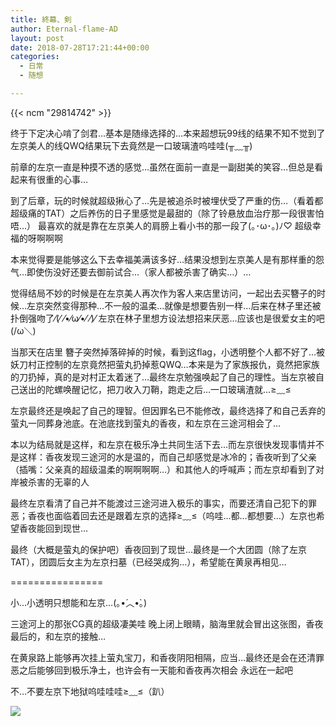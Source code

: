 ```yaml
---
title: 終幕、剣
author: Eternal-flame-AD
layout: post
date: 2018-07-28T17:21:44+00:00
categories:
  - 日常
  - 随想

---
```

{{< ncm "29814742" >}}

终于下定决心啃了剑君…基本是随缘选择的…本来超想玩99线的结果不知不觉到了左京美人的线QWQ结果玩下去竟然是一口玻璃渣呜哇哇(╥﹏╥)

前章的左京一直是种摸不透的感觉…虽然在面前一直是一副甜美的笑容…但总是看起来有很重的心事…

到了后章，玩的时候就超级揪心了…先是被追杀时被埋伏受了严重的伤…（看着都超级痛的TAT）之后养伤的日子里感觉是最甜的（除了铃悬放血治疗那一段很害怕唔…） 最喜欢的就是靠在左京美人的肩膀上看小书的那一段了(｡･ω･｡)ﾉ♡ 超级幸福的呀啊啊啊

本来觉得要是能够这么下去幸福美满该多好…结果没想到左京美人是有那样重的怨气…即使伤没好还要去御前试合…（家人都被杀害了确实…）…

觉得结局不妙的时候是在左京美人再次作为客人来店里访问，一起出去买簪子的时候…左京突然变得那种…不一般的温柔…就像是想要告别一样…后来在林子里还被扑倒强吻了⁄(⁄ ⁄•⁄ω⁄•⁄ ⁄)⁄ 左京在林子里想方设法想招来厌恶…应该也是很爱女主的吧(/ω＼)

当那天在店里 簪子突然掉落碎掉的时候，看到这flag，小透明整个人都不好了…被妖刀村正控制的左京竟然把萤丸扔掉惹QWQ…本来是为了家族报仇，竟然把家族的刀扔掉，真的是对村正太着迷了…最终左京勉强唤起了自己的理性。当左京被自己送出的陀螺唤醒记忆，把刀收入刀鞘，跑走之后…一口玻璃渣就…≥﹏≤

左京最终还是唤起了自己的理智。但因罪名已不能修改，最终选择了和自己丢弃的萤丸一同葬身池底。在池底找到萤丸的香夜，和左京在三途河相会了…

本以为结局就是这样，和左京在极乐净土共同生活下去…而左京很快发现事情并不是这样：香夜发现三途河的水是温的，而自己却感觉是冰冷的；香夜听到了父亲（插嘴：父亲真的超级温柔的啊啊啊啊…）和其他人的呼喊声；而左京却看到了对岸被杀害的无辜的人

最终左京看清了自己并不能渡过三途河进入极乐的事实，而要还清自己犯下的罪恶；香夜也面临着回去还是跟着左京的选择≥﹏≤（呜哇…都…都想要…）左京也希望香夜能回到现世…

最终（大概是萤丸的保护吧）香夜回到了现世…最终是一个大团圆（除了左京TAT），团圆后女主为左京扫墓（已经哭成狗…），希望能在黄泉再相见…

================

小…小透明只想能和左京…(｡•́︿•̀｡)

三途河上的那张CG真的超级凄美哇 晚上闭上眼睛，脑海里就会冒出这张图，香夜最后的，和左京的接触…

在黄泉路上能够再次挂上萤丸宝刀，和香夜阴阳相隔，应当…最终还是会在还清罪恶之后能够回到极乐净土，也许会有一天能和香夜再次相会 永远在一起吧

不…不要左京下地狱呜哇哇哇≥﹏≤（趴）

![](/images/cg05_10.png)